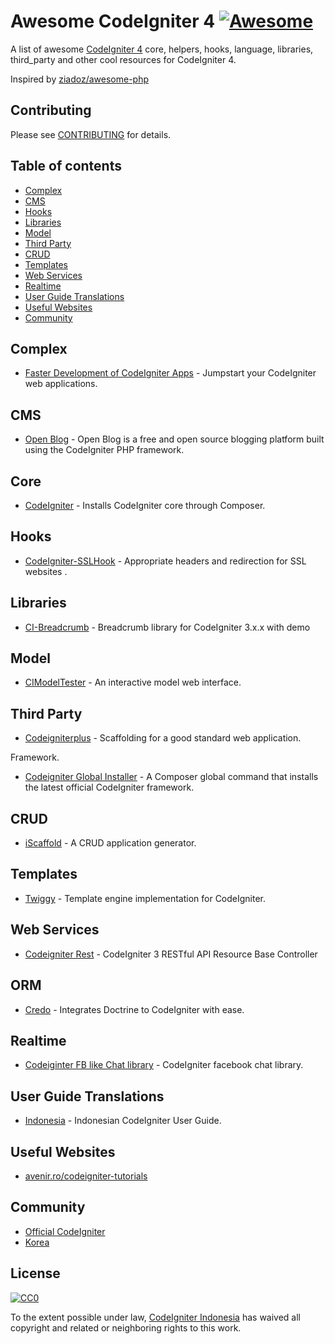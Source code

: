 # Awesome CodeIgniter 4  [![Awesome](https://cdn.rawgit.com/sindresorhus/awesome/d7305f38d29fed78fa85652e3a63e154dd8e8829/media/badge.svg)](https://github.com/sindresorhus/awesome)
A list of awesome [CodeIgniter 4](http://codeigniter.com) core, helpers, hooks, language, libraries, third_party and other cool resources for CodeIgniter 4.

Inspired by [ziadoz/awesome-php](https://github.com/ziadoz/awesome-php)

## Contributing
Please see [CONTRIBUTING](CONTRIBUTING.md) for details.

## Table of contents
* [Complex](#complex)
* [CMS](#cms)
* [Hooks](#hooks)
* [Libraries](#libraries)
* [Model](#model)
* [Third Party](#third-party)
* [CRUD](#crud)
* [Templates](#templates)
* [Web Services](#web-services)
* [Realtime](#realtime)
* [User Guide Translations](#user-guide-translations)
* [Useful Websites](#useful-websites)
* [Community](#community)

## Complex
* [Faster Development of CodeIgniter Apps](https://github.com/ci-bonfire/Bonfire) - Jumpstart your CodeIgniter web applications.


## CMS
* [Open Blog](http://open-blog.org/) - Open Blog is a free and open source blogging platform built using the CodeIgniter PHP framework.

## Core
* [CodeIgniter](https://github.com/rougin/codeigniter) - Installs CodeIgniter core through Composer.


## Hooks
* [CodeIgniter-SSLHook](https://github.com/mehdibo/Codeigniter-SSLHook) - Appropriate headers and redirection for SSL websites .

## Libraries
* [CI-Breadcrumb](https://github.com/domProjects/CI-Breadcrumb) - Breadcrumb library for CodeIgniter 3.x.x with demo


## Model
* [CIModelTester](https://github.com/cwingrav/CIModelTester) - An interactive model web interface.

## Third Party
* [Codeigniterplus](https://github.com/ranacseruet/codeigniterplus) - Scaffolding for a good standard web application.

Framework.
* [Codeigniter Global Installer](https://github.com/davidsosavaldes/Codeigniter-Installer) - A Composer global command that installs the latest official CodeIgniter framework.

## CRUD
* [iScaffold](https://github.com/tiborsaas/iScaffold) - A CRUD application generator.

## Templates
* [Twiggy](https://github.com/edmundask/codeigniter-twiggy) - Template engine implementation for CodeIgniter.

## Web Services
* [Codeigniter Rest](https://github.com/yidas/codeigniter-rest) - CodeIgniter 3 RESTful API Resource Base Controller

## ORM
* [Credo](https://github.com/rougin/credo) - Integrates Doctrine to CodeIgniter with ease.

## Realtime
* [Codeiginter FB like Chat library](https://github.com/abuzer/ci-chat) - CodeIgniter facebook chat library.

## User Guide Translations
* [Indonesia](http://codeigniter-id.github.io/user-guide/) - Indonesian CodeIgniter User Guide.

## Useful Websites
* [avenir.ro/codeigniter-tutorials](http://avenir.ro/codeigniter-tutorials/)

## Community
* [Official CodeIgniter](https://github.com/bcit-ci/CodeIgniter)
* [Korea](https://github.com/codeigniter-korea-forum)

## License

[![CC0](https://i.creativecommons.org/p/zero/1.0/88x31.png)](https://creativecommons.org/publicdomain/zero/1.0/)

To the extent possible under law, [CodeIgniter Indonesia](https://github.com/codeigniter-id) has waived all copyright and related or neighboring rights to this work.
